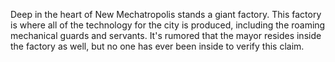 <!-- TITLE: Factory -->

Deep in the heart of New Mechatropolis stands a giant factory. This factory is where all of the technology for the city is produced, including the roaming mechanical guards and servants. It's rumored that the mayor resides inside the factory as well, but no one has ever been inside to verify this claim.